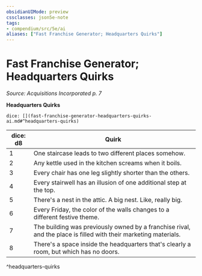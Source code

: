 ```yaml
---
obsidianUIMode: preview
cssclasses: json5e-note
tags:
- compendium/src/5e/ai
aliases: ["Fast Franchise Generator; Headquarters Quirks"]
---
```

# Fast Franchise Generator; Headquarters Quirks
*Source: Acquisitions Incorporated p. 7* 

**Headquarters Quirks**

`dice: [](fast-franchise-generator-headquarters-quirks-ai.md#^headquarters-quirks)`

| dice: d8 | Quirk |
|----------|-------|
| 1 | One staircase leads to two different places somehow. |
| 2 | Any kettle used in the kitchen screams when it boils. |
| 3 | Every chair has one leg slightly shorter than the others. |
| 4 | Every stairwell has an illusion of one additional step at the top. |
| 5 | There's a nest in the attic. A big nest. Like, really big. |
| 6 | Every Friday, the color of the walls changes to a different festive theme. |
| 7 | The building was previously owned by a franchise rival, and the place is filled with their marketing materials. |
| 8 | There's a space inside the headquarters that's clearly a room, but which has no doors. |
^headquarters-quirks